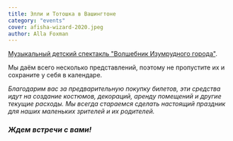 ```yaml
---
title: Элли и Тотошка в Вашингтоне
category: "events"
cover: afisha-wizard-2020.jpeg
author: Alla Foxman
---
```


[Музыкальный детский спектакль "Волшебник Изумрудного города"](/events/wizard-of-oz/).

Мы даём всего несколько представлений, поэтому не пропустите их и сохраните у себя в календаре.

*Благодарим вас за предварительную покупку билетов, эти средства идут на создание костюмов, декораций, аренду помещений и другие текущие расходы. Мы всегда стараемся сделать настоящий праздник для наших маленьких зрителей и их родителей.*

### *Ждем встречи с вами!*